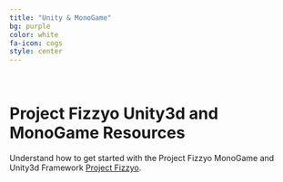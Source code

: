 ```yaml
---
title: "Unity & MonoGame"
bg: purple
color: white
fa-icon: cogs
style: center
---
```


<br>

# Project Fizzyo Unity3d and MonoGame Resources

Understand how to get started with the Project Fizzyo MonoGame and Unity3d Framework [Project Fizzyo](http://github.com/fizzyo/games). 
<br>
<br>